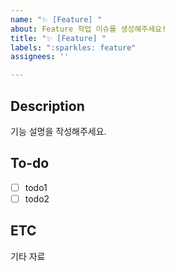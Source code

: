 ```yaml
---
name: "✨ [Feature] "
about: Feature 작업 이슈를 생성해주세요!
title: "✨ [Feature] "
labels: ":sparkles: feature"
assignees: ''

---
```


## Description
기능 설명을 작성해주세요.
## To-do
- [ ] todo1
- [ ] todo2
## ETC
기타 자료
